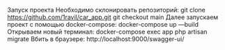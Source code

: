 Запуск проекта
Необходимо склонировать репозиторий:
    git clone https://github.com/1ravil/car_app.git
    git checkout main
Далее запускаем проект с помощью docker-compose:
    docker-compose up —build
Открываем новый терминал:
    docker-compose exec app php artisan migrate
Вбить в браузере:
    http://localhost:9000/swagger-ui/


